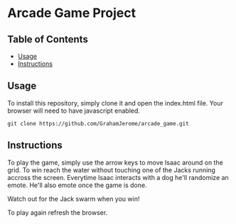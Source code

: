 # Arcade Game Project

## Table of Contents

* [Usage](#usage)
* [Instructions](#instructions)

## Usage

To install this repository, simply clone it and open the index.html file. Your browser will need to have javascript enabled.

`git clone https://github.com/GrahamJerome/arcade_game.git`

## Instructions

To play the game, simply use the arrow keys to move Isaac around on the grid. To win reach the water without touching one of the Jacks running accross the screen. Everytime Isaac interacts with a dog he'll randomize an emote. He'll also emote once the game is done.

Watch out for the Jack swarm when you win!

To play again refresh the browser.
